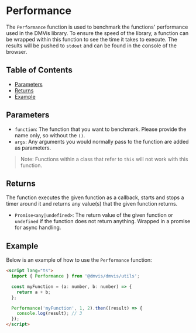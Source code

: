 # Performance

The `Performance` function is used to benchmark the functions' performance used in the DMVis library. To ensure the speed of the library, a function can be wrapped within this function to see the time it takes to execute. The results will be pushed to `stdout` and can be found in the console of the browser.

## Table of Contents

- [Parameters](#parameters)
- [Returns](#returns)
- [Example ](#example)

## Parameters

- `function`: The function that you want to benchmark. Please provide the name only, so without the `()`.
- `args`: Any arguments you would normally pass to the function are added as parameters.

> Note: Functions within a class that refer to `this` will not work with this function.

## Returns

The function executes the given function as a callback, starts and stops a timer around it and returns any value(s) that the given function returns.

- `Promise<any|undefined>`: The return value of the given function or `undefined` if the function does not return anything. Wrapped in a promise for async handling.

## Example

Below is an example of how to use the `Performance` function:

```html
<script lang="ts">
  import { Performance } from '@dmvis/dmvis/utils';

  const myFunction = (a: number, b: number) => {
    return a + b;
  };

  Performance('myFunction', 1, 2).then((result) => {
    console.log(result); // 3
  });
</script>
```

